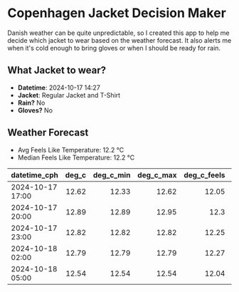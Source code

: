 
# Copenhagen Jacket Decision Maker

Danish weather can be quite unpredictable, so I created this app to help me decide which jacket to wear based on the weather forecast. 
It also alerts me when it's cold enough to bring gloves or when I should be ready for rain.

## What Jacket to wear?

- **Datetime**: 2024-10-17 14:27
- **Jacket**: Regular Jacket and T-Shirt
- **Rain?** No
- **Gloves?** No

## Weather Forecast
- Avg Feels Like Temperature: 12.2 °C
- Median Feels Like Temperature: 12.2 °C

| datetime_cph     |   deg_c |   deg_c_min |   deg_c_max |   deg_c_feels | weather   | wind   | rain   |
|:-----------------|--------:|------------:|------------:|--------------:|:----------|:-------|:-------|
| 2024-10-17 17:00 |   12.62 |       12.33 |       12.62 |         12.05 | Clouds    | High   | None   |
| 2024-10-17 20:00 |   12.89 |       12.89 |       12.95 |         12.3  | Clouds    | High   | None   |
| 2024-10-17 23:00 |   12.82 |       12.82 |       12.82 |         12.25 | Clouds    | High   | None   |
| 2024-10-18 02:00 |   12.79 |       12.79 |       12.79 |         12.27 | Clouds    | Medium | None   |
| 2024-10-18 05:00 |   12.54 |       12.54 |       12.54 |         12.04 | Clouds    | Medium | None   |
        